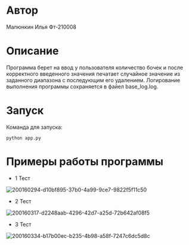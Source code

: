 # Автор

Малюнкин Илья Фт-210008

# Описание

Программа берет на ввод у пользователя количество бочек и после корректного введенного значения печатает случайное значение из заданного диапазона с последующим его удалением. Логирование выполнения программы сохраняется в файел base_log.log.

# Запуск

Команда для запуска:

`python app.py`

# Примеры работы программы

- 1 Тест

![200160294-d10bf895-37b0-4a99-9ce7-9822f5f11c50](https://user-images.githubusercontent.com/114622207/201995143-c82ba844-abeb-4d8d-b576-12279912e67a.png)
- 2 Тест

![200160317-d2248aab-4296-42d7-a25d-72b642af08f5](https://user-images.githubusercontent.com/114622207/201995185-a6d7bce9-8e30-4e7e-b443-c831eda16c79.png)
- 3 Тест

![200160334-b17b00ec-b235-4b98-a58f-7247c6dc5d8c](https://user-images.githubusercontent.com/114622207/201995193-e90d45f4-c2e6-46b4-ae75-279c7c4906eb.png)
